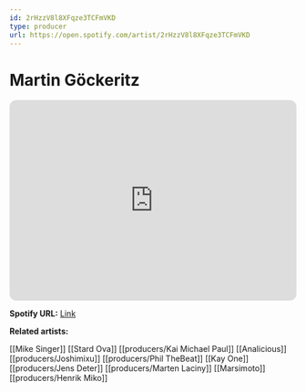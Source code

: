 ```yaml
---
id: 2rHzzV8l8XFqze3TCFmVKD
type: producer
url: https://open.spotify.com/artist/2rHzzV8l8XFqze3TCFmVKD
---
```

# Martin Göckeritz

<iframe style="border-radius:12px" src="https://open.spotify.com/embed/artist/2rHzzV8l8XFqze3TCFmVKD" width="100%" height="352" frameBorder="0" allowfullscreen="" allow="autoplay; clipboard-write; encrypted-media; fullscreen; picture-in-picture" loading="lazy"></iframe>

**Spotify URL:** [Link](https://open.spotify.com/artist/2rHzzV8l8XFqze3TCFmVKD)

**Related artists:**

[[Mike Singer]]
[[Stard Ova]]
[[producers/Kai Michael Paul]]
[[Analicious]]
[[producers/Joshimixu]]
[[producers/Phil TheBeat]]
[[Kay One]]
[[producers/Jens Deter]]
[[producers/Marten Laciny]]
[[Marsimoto]]
[[producers/Henrik Miko]]
